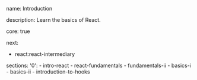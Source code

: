 name: Introduction

description: Learn the basics of React.

core: true

next:
  - react:react-intermediary

sections:
  '0':
    - intro-react
    - react-fundamentals
    - fundamentals-ii
    - basics-i
    - basics-ii
    - introduction-to-hooks


